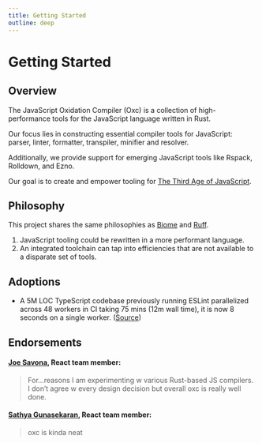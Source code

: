 ```yaml
---
title: Getting Started
outline: deep
---
```


# Getting Started

## Overview

The JavaScript Oxidation Compiler (Oxc) is a collection of high-performance tools for the JavaScript language written in Rust.

Our focus lies in constructing essential compiler tools for JavaScript: parser, linter, formatter, transpiler, minifier and resolver.

Additionally, we provide support for emerging JavaScript tools like Rspack, Rolldown, and Ezno.

Our goal is to create and empower tooling for [The Third Age of JavaScript](https://www.swyx.io/js-third-age).

## Philosophy

This project shares the same philosophies as [Biome][biome] and [Ruff][ruff].

1. JavaScript tooling could be rewritten in a more performant language.
2. An integrated toolchain can tap into efficiencies that are not available to a disparate set of tools.

[biome]: https://biomejs.dev

[ruff]: https://beta.ruff.rs

## Adoptions

- A 5M LOC TypeScript codebase previously running ESLint parallelized across 48 workers in CI taking 75 mins (12m wall time), it is now 8 seconds on a single worker. ([Source](https://twitter.com/boshen_c/status/1714827365136929029))

## Endorsements

#### [Joe Savona](https://x.com/en_JS/status/1676467920334094336), React team member:

> For…reasons I am experimenting w various Rust-based JS compilers. I don’t agree w every design decision but overall oxc is really well done.

#### [Sathya Gunasekaran](https://x.com/_gsathya/status/1676453430263701506), React team member:

> oxc is kinda neat
